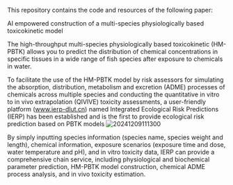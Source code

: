 This repository contains the code and resources of the following paper:

AI empowered construction of a multi-species physiologically based toxicokinetic model

The high-throughput multi-species physiologically based toxicokinetic (HM-PBTK) allows you to predict the distribution of chemical concentrations in specific tissues in a wide range of fish species after exposure to chemicals in water.

To facilitate the use of the HM-PBTK model by risk assessors for simulating the absorption, distribution, metabolism and excretion (ADME) processes of chemicals across multiple species and conducting the quantitative in vitro to in vivo extrapolation (QIVIVE) toxicity assessments, a user-friendly platform (www.ierp-dlut.cn) named Integrated Ecological Risk Predictions (IERP) has been established and is the first to provide ecological risk prediction based on PBTK models
![20241209111300](https://github.com/user-attachments/assets/7377052b-1b61-411a-8787-6fdf71317e99)


By simply inputting species information (species name, species weight and length), chemical information, exposure scenarios (exposure time and dose, water temperature and pH), and in vitro toxicity data, IERP can provide a comprehensive chain service, including physiological and biochemical parameter prediction, HM-PBTK model construction, chemical ADME process analysis, and in vivo toxicity estimation.
